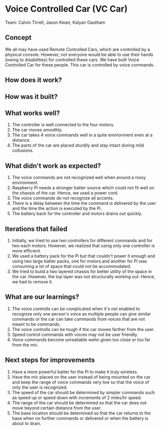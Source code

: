 # Voice Controlled Car (VC Car)

Team: Calvin Tirrell, Jason Kwan, Kalyan Gautham

## Concept

We all may have used Remote Controlled Cars, which are controlled by a physical console. 
However, not everyone would be able to use their hands (owing to disabilities) for controlled these cars.
We have built Voice Controlled Car for these people. This car is controlled by voice commands.

## How does it work?



## How was it built?



## What works well?
1. The controller is well connected to the four motors.
2. The car moves smoothly.
3. The car takes 4 voice commands well in a quite environment even at a distance.
4. The parts of the car are placed sturdily and stay intact during mild collusions.


## What didn't work as expected?
1. The voice commands are not recognized well when around a noisy environment.
2. Raspberry Pi needs a stronger batter source which could not fit well on the chassis of the car. Hence, we used a power cord.
3. The voice commands do not recognize all accents.
4. There is a delay between the time the command is delivered by the user and the time the action is executed by the Pi.
5. The battery back for the controller and motors drains out quickly.

## Iterations that failed
1. Initially, we tried to use two controllers for different commands and for two each motors. However, we realized that using only one controller is more efficient.
2. We used a battery pack for the Pi but that couldn't power it enough and using two large batter packs, one for motors and another for Pi was consuming a lot of space that could not be accommodated.
3. We tried to build a two layered chassis for better utility of the space in the car. However, the top layer was not structurally working out. Hence, we had to remove it.


## What are our learnings?
1. The voice controlls can be complicated when it's not enabled to recognize only one person's voice as multiple people can give similar commands or the car can take commands from voices that are not meant to be commands.
2. The voice controlls can be tough if the car moves farther from the user.
3. Speed control commands with voices may not be user friendly.
4. Voice commands become unrealiable wehn given too close or too far from the mic.


## Next steps for improvements
1. Have a more powerful batter for the Pi to make it truly wireless
2. Have the mic placed on the user instead of being mounted on the car and keep the range of voice commands very low so that the voice of only the user is recognized.
3. The speed of the car should be determined by simpler commands such as speed up or speed down with increments of 2 miles/hr speed.
4. The range of the car should be determined so that the car does not move beyond certain distance from the user.
5. The base location should be determined so that the car returns to the base when no further commands or delivered or when the battery is about to drain.
